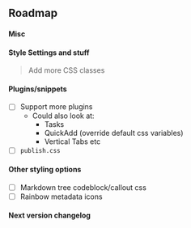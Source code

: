 ## Roadmap

#### Misc

#### Style Settings and stuff
> Add more CSS classes

#### Plugins/snippets
- [ ] Support more plugins
  - Could also look at:
    - Tasks
    <!-- - Excalidraw (too difficult to style) -->
    - QuickAdd (override default css variables)
    - Vertical Tabs etc
- [ ] `publish.css`

#### Other styling options
- [ ] Markdown tree codeblock/callout css
- [ ] Rainbow metadata icons
<!-- - [ ] PDF export styling (class select). Not happening when it is impossible to debug -->

#### Next version changelog
